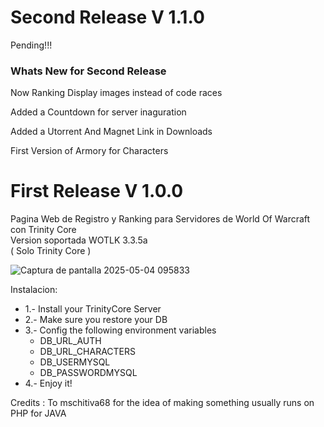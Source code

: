 <h1>Second Release V 1.1.0</h1>

<p>Pending!!!</p>

<h3>Whats New for Second Release</h3>

<p>Now Ranking Display images instead of code races</p>
<p>Added a Countdown for server inaguration</p>
<p>Added a Utorrent And Magnet Link in Downloads</p>
<p>First Version of Armory for Characters</p>


<h1>First Release V 1.0.0</h1>
Pagina Web de Registro y Ranking para Servidores de World Of Warcraft con Trinity Core </br>
Version soportada WOTLK 3.3.5a </br>
( Solo Trinity Core )

![Captura de pantalla 2025-05-04 095833](https://github.com/user-attachments/assets/46b67114-f33d-4843-9a82-1025054a7731)

Instalacion:
<ul>
<li>1.- Install your TrinityCore Server</li>
<li>2.- Make sure you restore your DB</li>

<li>3.- Config the following environment variables
  <ul>
      <li>DB_URL_AUTH</li>
      <li>DB_URL_CHARACTERS</li>
      <li>DB_USERMYSQL</li>
      <li>DB_PASSWORDMYSQL</li>
  </ul> 
  </li> 
<li>4.- Enjoy it!</li>
</ul>
Credits : To mschitiva68 for the idea of making something usually runs on PHP for JAVA
